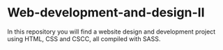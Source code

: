 # Web-development-and-design-II
In this repository you will find a website design and development project using HTML, CSS and CSCC, all compiled with SASS.
